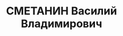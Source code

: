 ---
title: СМЕТАНИН Василий Владимирович
description: "Род. в 1902, б/п. Майор, врио командира 183-го артиллерийского полка\
  \ 2-й артбригады ПВО \n  Арестован 06.11.1937. Приговор: ВК ВС СССР, 25.12.1937\
  \ – ВМН. Расстрелян 1937. \n  Реабилитирован 26.04.1958"
---